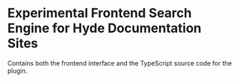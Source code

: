 # Experimental Frontend Search Engine for Hyde Documentation Sites

Contains both the frontend interface and the TypeScript source code for the plugin.
